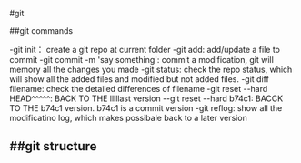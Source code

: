 #git 

##git commands

-git init： create a git repo at current folder
-git add: add/update a file to commit 
-git commit -m 'say something': commit a modification, git will memory all the changes you made
-git status: check the repo status, which will show all the added files and modified but not added files.
-git diff filename: check the detailed differences of filename
-git reset --hard HEAD^^^^^: BACK TO THE lllllast version
--git reset --hard b74c1: BACCK TO THE b74c1 version. b74c1 is a commit version
-git reflog: show all the modificatino log, which makes possibale back to a later version

##git structure
-